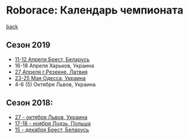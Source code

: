 # Roborace: Календарь чемпионата
[back](./)

## Сезон 2019

* [11-12 Апреля Брест, Беларусь](http://smartrobofest.by/)
* 16-18 Апреля Харьков, Украина
* [27 Апреля г.Резекне, Латвия](http://latvianroboticchampionship.lv/latvianroboticchampionship/)
* [23-25 Мая Одесса, Украина](https://www.robot.onaft.edu.ua/roborace.html)
* 4-6 (5) Октября Львов, Украина


## Сезон 2018:

* [27 - октября Львов, Украина](http://lp.edu.ua/robocup)
* [17-18 - ноября Лодзь, Польша](http://skaner.p.lodz.pl/sumochallenge/)
* [15 - декабря Брест, Беларусь](http://smartrobofest.by/)

